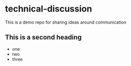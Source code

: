 # technical-discussion
This is a demo repo for sharing ideas around communication




## This is a second heading

* one
* two
* three
